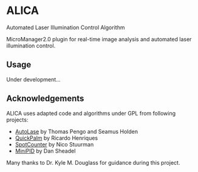 # ALICA
Automated Laser Illumination Control Algorithm

MicroManager2.0 plugin for real-time image analysis and automated laser illumination control.

## Usage
Under development...

## Acknowledgements
ALICA uses adapted code and algorithms under GPL from following projects:
 - [AutoLase](https://micro-manager.org/wiki/AutoLase) by Thomas Pengo and Seamus Holden
 - [QuickPalm](http://imagej.net/QuickPALM) by Ricardo Henriques
 - [SpotCounter](http://imagej.net/SpotCounter) by Nico Stuurman
 - [MiniPID](https://github.com/tekdemo/MiniPID-Java) by Dan Sheadel
 
 Many thanks to Dr. Kyle M. Douglass for guidance during this project.

